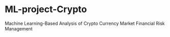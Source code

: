 # ML-project-Crypto
Machine Learning-Based Analysis of Crypto Currency Market Financial Risk Management 
